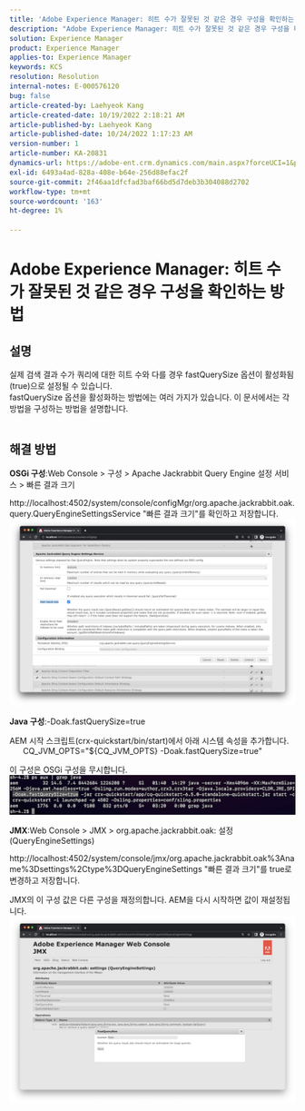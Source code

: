 ```yaml
---
title: 'Adobe Experience Manager: 히트 수가 잘못된 것 같은 경우 구성을 확인하는 방법'
description: "Adobe Experience Manager: 히트 수가 잘못된 것 같은 경우 구성을 확인하는 방법"
solution: Experience Manager
product: Experience Manager
applies-to: Experience Manager
keywords: KCS
resolution: Resolution
internal-notes: E-000576120
bug: false
article-created-by: Laehyeok Kang
article-created-date: 10/19/2022 2:18:21 AM
article-published-by: Laehyeok Kang
article-published-date: 10/24/2022 1:17:23 AM
version-number: 1
article-number: KA-20831
dynamics-url: https://adobe-ent.crm.dynamics.com/main.aspx?forceUCI=1&pagetype=entityrecord&etn=knowledgearticle&id=9b90084b-544f-ed11-bba2-0022480867bd
exl-id: 6493a4ad-828a-408e-b64e-256d88efac2f
source-git-commit: 2f46aa1dfcfad3baf66bd5d7deb3b304088d2702
workflow-type: tm+mt
source-wordcount: '163'
ht-degree: 1%

---
```


# Adobe Experience Manager: 히트 수가 잘못된 것 같은 경우 구성을 확인하는 방법

## 설명

실제 검색 결과 수가 쿼리에 대한 히트 수와 다를 경우 fastQuerySize 옵션이 활성화됨(true)으로 설정될 수 있습니다.
<br>fastQuerySize 옵션을 활성화하는 방법에는 여러 가지가 있습니다. 이 문서에서는 각 방법을 구성하는 방법을 설명합니다.
<br> 

## 해결 방법


<b>OSGi 구성</b>:Web Console > 구성 > Apache Jackrabbit Query Engine 설정 서비스 > 빠른 결과 크기

http://localhost:4502/system/console/configMgr/org.apache.jackrabbit.oak.query.QueryEngineSettingsService &quot;빠른 결과 크기&quot;를 확인하고 저장합니다.
   ![](assets/cef3b476-b74f-ed11-bba2-0022480867bd.png)

<b>Java 구성</b>:-Doak.fastQuerySize=true

AEM 시작 스크립트(crx-quickstart/bin/start)에서 아래 시스템 속성을 추가합니다.
        CQ_JVM_OPTS=&quot;${CQ_JVM_OPTS} -Doak.fastQuerySize=true&quot;

이 구성은 OSGi 구성을 무시합니다.
    ![](assets/4afe8a85-b74f-ed11-bba2-0022480867bd.png)

<b>JMX</b>:Web Console > JMX > org.apache.jackrabbit.oak: 설정(QueryEngineSettings)

http://localhost:4502/system/console/jmx/org.apache.jackrabbit.oak%3Aname%3Dsettings%2Ctype%3DQueryEngineSettings &quot;빠른 결과 크기&quot;를 true로 변경하고 저장합니다.

JMX의 이 구성 값은 다른 구성을 재정의합니다. AEM을 다시 시작하면 값이 재설정됩니다.
![](assets/8592cd98-b74f-ed11-bba2-0022480867bd.png)
